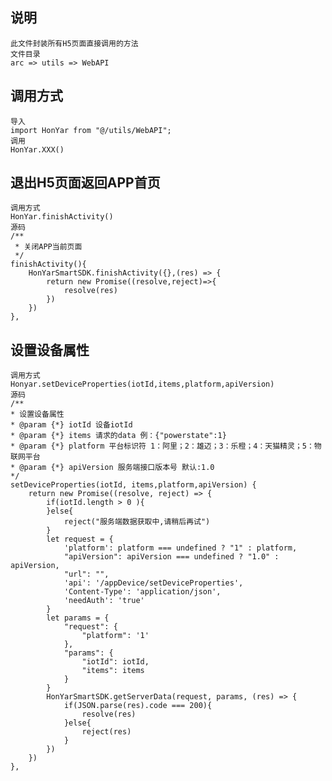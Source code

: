 ## 说明
    此文件封装所有H5页面直接调用的方法
    文件目录
    arc => utils => WebAPI
## 调用方式
    导入
    import HonYar from "@/utils/WebAPI";
    调用
    HonYar.XXX()
## 退出H5页面返回APP首页
    调用方式
    HonYar.finishActivity()
    源码
    /**
     * 关闭APP当前页面
     */
    finishActivity(){
        HonYarSmartSDK.finishActivity({},(res) => {
            return new Promise((resolve,reject)=>{
                resolve(res)
            })
        })
    },
## 设置设备属性
    调用方式
    Honyar.setDeviceProperties(iotId,items,platform,apiVersion)
    源码
    /**
    * 设置设备属性
    * @param {*} iotId 设备iotId
    * @param {*} items 请求的data 例：{"powerstate":1}
    * @param {*} platform 平台标识符 1：阿里；2：雄迈；3：乐橙；4：天猫精灵；5：物联网平台
    * @param {*} apiVersion 服务端接口版本号 默认:1.0
    */
    setDeviceProperties(iotId, items,platform,apiVersion) {
        return new Promise((resolve, reject) => {
            if(iotId.length > 0 ){
            }else{
                reject("服务端数据获取中,请稍后再试")
            }
            let request = {
                'platform': platform === undefined ? "1" : platform,
                "apiVersion": apiVersion === undefined ? "1.0" : apiVersion,
                "url": "",
                'api': '/appDevice/setDeviceProperties',
                'Content-Type': 'application/json',
                'needAuth': 'true'
            }
            let params = {
                "request": {
                    "platform": '1'
                },
                "params": {
                    "iotId": iotId,
                    "items": items
                }
            }
            HonYarSmartSDK.getServerData(request, params, (res) => {
                if(JSON.parse(res).code === 200){
                    resolve(res)
                }else{
                    reject(res)
                }
            })
        })
    },
## 